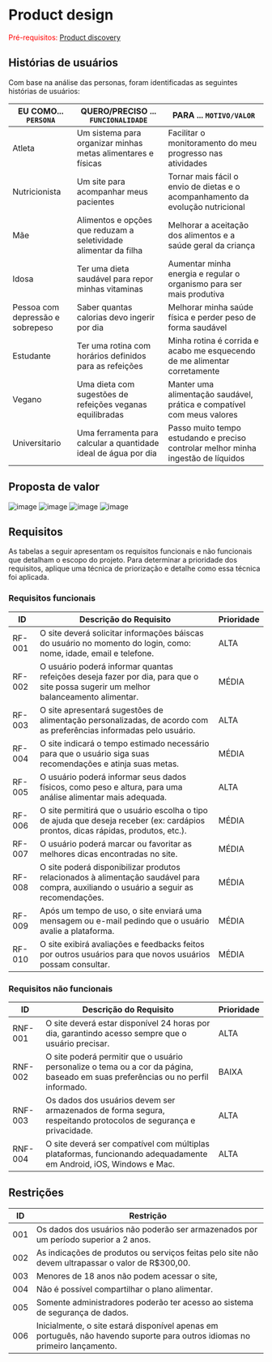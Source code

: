 # Product design

<span style="color:red">Pré-requisitos: <a href="02-Product-discovery.md"> Product discovery</a></span>

## Histórias de usuários

Com base na análise das personas, foram identificadas as seguintes histórias de usuários:

|EU COMO... `PERSONA`| QUERO/PRECISO ... `FUNCIONALIDADE` |PARA ... `MOTIVO/VALOR`                 |
|--------------------|------------------------------------|----------------------------------------|
| Atleta | 	Um sistema para organizar minhas metas alimentares e físicas | Facilitar o monitoramento do meu progresso nas atividades |
| Nutricionista | 	Um site para acompanhar meus pacientes | Tornar mais fácil o envio de dietas e o acompanhamento da evolução nutricional |
| Mãe | 	Alimentos e opções que reduzam a seletividade alimentar da filha | Melhorar a aceitação dos alimentos e a saúde geral da criança |
| Idosa | Ter uma dieta saudável para repor minhas vitaminas | Aumentar minha energia e regular o organismo para ser mais produtiva |
| Pessoa com depressão e sobrepeso | Saber quantas calorias devo ingerir por dia | Melhorar minha saúde física e perder peso de forma saudável |
| Estudante | Ter uma rotina com horários definidos para as refeições | Minha rotina é corrida e acabo me esquecendo de me alimentar corretamente |
| Vegano | Uma dieta com sugestões de refeições veganas equilibradas | Manter uma alimentação saudável, prática e compatível com meus valores |
| Universitario | 	Uma ferramenta para calcular a quantidade ideal de água por dia | Passo muito tempo estudando e preciso controlar melhor minha ingestão de líquidos |


## Proposta de valor

![image](https://github.com/user-attachments/assets/f59f3a3c-ab88-4967-b4dc-eba73f768321)
![image](https://github.com/user-attachments/assets/4725aca3-999a-4764-9070-2b7507eff875)
![image](https://github.com/user-attachments/assets/6e4f2b75-15f0-4be9-aa81-f843f7896ea4)
![image](https://github.com/user-attachments/assets/8759120d-6f54-40bc-a5c2-24c38571a892)

## Requisitos

As tabelas a seguir apresentam os requisitos funcionais e não funcionais que detalham o escopo do projeto. Para determinar a prioridade dos requisitos, aplique uma técnica de priorização e detalhe como essa técnica foi aplicada.

### Requisitos funcionais

| ID     | Descrição do Requisito                                   | Prioridade |
| ------ | ---------------------------------------------------------- | ---------- |
| RF-001 | O site deverá solicitar informações báiscas do usuário no momento do login, como: nome, idade, email e telefone. | ALTA |
| RF-002 | O usuário poderá informar quantas refeições deseja fazer por dia, para que o site possa sugerir um melhor balanceamento alimentar.  | MÉDIA |
| RF-003 | O site apresentará sugestões de alimentação personalizadas, de acordo com as preferências informadas pelo usuário. | ALTA | 
| RF-004 | O site indicará o tempo estimado necessário para que o usuário siga suas recomendações e atinja suas metas. | MÉDIA |
| RF-005 | O usuário poderá informar seus dados físicos, como peso e altura, para uma análise alimentar mais adequada. | ALTA |
| RF-006 | O site permitirá que o usuário escolha o tipo de ajuda que deseja receber (ex: cardápios prontos, dicas rápidas, produtos, etc.). | MÉDIA |
| RF-007 | O usuário poderá marcar ou favoritar as melhores dicas encontradas no site. | MÉDIA |
| RF-008 | O site poderá disponibilizar produtos relacionados à alimentação saudável para compra, auxiliando o usuário a seguir as recomendações. | MÉDIA |
| RF-009 | Após um tempo de uso, o site enviará uma mensagem ou e-mail pedindo que o usuário avalie a plataforma. | MÉDIA |
| RF-010 | O site exibirá avaliações e feedbacks feitos por outros usuários para que novos usuários possam consultar. | MÉDIA |
 
### Requisitos não funcionais

| ID      | Descrição do Requisito                                                              | Prioridade |
| ------- | ------------------------------------------------------------------------------------- | ---------- |
| RNF-001 | O site deverá estar disponível 24 horas por dia, garantindo acesso sempre que o usuário precisar. | ALTA   |
| RNF-002 | O site poderá permitir que o usuário personalize o tema ou a cor da página, baseado em suas preferências ou no perfil informado. | BAIXA |
| RNF-003 | Os dados dos usuários devem ser armazenados de forma segura, respeitando protocolos de segurança e privacidade. | ALTA |
| RNF-004 | O site deverá ser compatível com múltiplas plataformas, funcionando adequadamente em Android, iOS, Windows e Mac. | ALTA |

## Restrições

|ID| Restrição                                             |
|--|-------------------------------------------------------|
|001| Os dados dos usuários não poderão ser armazenados por um período superior a 2 anos. |
|002| As indicações de produtos ou serviços feitas pelo site não devem ultrapassar o valor de R$300,00. |
|003| Menores de 18 anos não podem acessar o site, |
|004| Não é possível compartilhar o plano alimentar. |
|005| Somente administradores poderão ter acesso ao sistema de segurança de dados. |
|006| Inicialmente, o site estará disponível apenas em português, não havendo suporte para outros idiomas no primeiro lançamento. |
